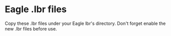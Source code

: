 # Eagle .lbr files

Copy these .lbr files under your Eagle lbr's directory.
Don't forget enable the new .lbr files before use.
